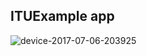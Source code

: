 ## ITUExample app

![device-2017-07-06-203925](https://user-images.githubusercontent.com/5839686/27942430-966121a6-628b-11e7-85f9-cfb5bd24d16c.png)
